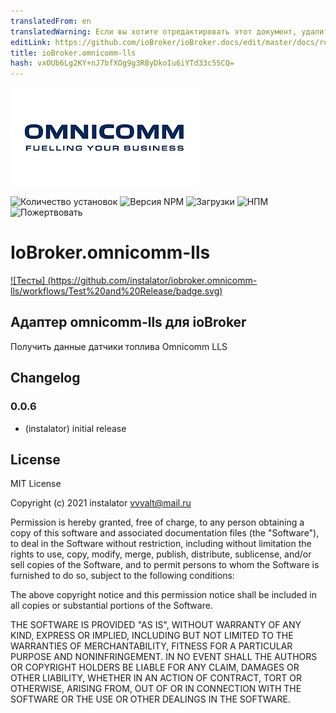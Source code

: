 ```yaml
---
translatedFrom: en
translatedWarning: Если вы хотите отредактировать этот документ, удалите поле «translationFrom», в противном случае этот документ будет снова автоматически переведен
editLink: https://github.com/ioBroker/ioBroker.docs/edit/master/docs/ru/adapterref/iobroker.omnicomm-lls/README.md
title: ioBroker.omnicomm-lls
hash: vxOUb6Lg2KY+nJ7bfXOg9g3RByDkoIu6iYTd33c55CQ=
---
```

![Логотип](../../../en/adapterref/iobroker.omnicomm-lls/admin/logo_admin.png)

![Количество установок](http://iobroker.live/badges/omnicomm-lls-stable.svg)
![Версия NPM](http://img.shields.io/npm/v/iobroker.omnicomm-lls.svg)
![Загрузки](https://img.shields.io/npm/dm/iobroker.omnicomm-lls.svg)
![НПМ](https://nodei.co/npm/iobroker.omnicomm-lls.png?downloads=true)
![Пожертвовать](https://img.shields.io/badge/Donate-PayPal-green.svg)

# IoBroker.omnicomm-lls
[![Тесты] (https://github.com/instalator/iobroker.omnicomm-lls/workflows/Test%20and%20Release/badge.svg)](https://github.com/instalator/ioBroker.omnicomm-lls/actions/)

## Адаптер omnicomm-lls для ioBroker
Получить данные датчики топлива Omnicomm LLS

## Changelog

### 0.0.6
* (instalator) initial release

## License
MIT License

Copyright (c) 2021 instalator <vvvalt@mail.ru>

Permission is hereby granted, free of charge, to any person obtaining a copy
of this software and associated documentation files (the "Software"), to deal
in the Software without restriction, including without limitation the rights
to use, copy, modify, merge, publish, distribute, sublicense, and/or sell
copies of the Software, and to permit persons to whom the Software is
furnished to do so, subject to the following conditions:

The above copyright notice and this permission notice shall be included in all
copies or substantial portions of the Software.

THE SOFTWARE IS PROVIDED "AS IS", WITHOUT WARRANTY OF ANY KIND, EXPRESS OR
IMPLIED, INCLUDING BUT NOT LIMITED TO THE WARRANTIES OF MERCHANTABILITY,
FITNESS FOR A PARTICULAR PURPOSE AND NONINFRINGEMENT. IN NO EVENT SHALL THE
AUTHORS OR COPYRIGHT HOLDERS BE LIABLE FOR ANY CLAIM, DAMAGES OR OTHER
LIABILITY, WHETHER IN AN ACTION OF CONTRACT, TORT OR OTHERWISE, ARISING FROM,
OUT OF OR IN CONNECTION WITH THE SOFTWARE OR THE USE OR OTHER DEALINGS IN THE
SOFTWARE.
